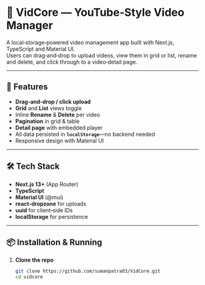 # 🎥 VidCore — YouTube‑Style Video Manager

A local‑storage‑powered video management app built with Next.js, TypeScript and Material UI.  
Users can drag‑and‑drop to upload videos, view them in grid or list, rename and delete, and click through to a video‑detail page.

---

## 🚀 Features

- **Drag‑and‑drop / click upload**  
- **Grid** and **List** views toggle  
- Inline **Rename** & **Delete** per video  
- **Pagination** in grid & table  
- **Detail page** with embedded player  
- All data persisted in **`localStorage`**—no backend needed  
- Responsive design with Material UI

---

## 🛠️ Tech Stack

- **Next.js 13+** (App Router)  
- **TypeScript**  
- **Material UI** (@mui)  
- **react‑dropzone** for uploads  
- **uuid** for client‑side IDs  
- **localStorage** for persistence  

---

## 📦 Installation & Running

1. **Clone the repo**  
   ```bash
   git clone https://github.com/sumanpatra03/VidCore.git
   cd vidcore
